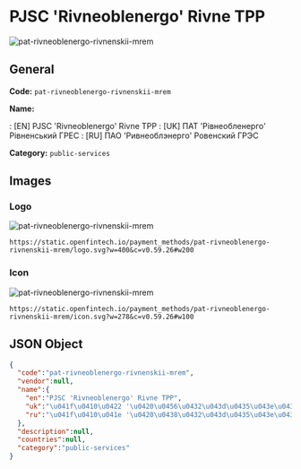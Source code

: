 
# PJSC 'Rivneoblenergo' Rivne TPP 
![pat-rivneoblenergo-rivnenskii-mrem](https://static.openfintech.io/payment_methods/pat-rivneoblenergo-rivnenskii-mrem/logo.svg?w=400&c=v0.59.26#w200)  

## General 
**Code:** `pat-rivneoblenergo-rivnenskii-mrem` 
 
**Name:** 
 
:	[EN] PJSC 'Rivneoblenergo' Rivne TPP 
:	[UK] ПАТ 'Рівнеобленерго' Рівненський ГРЕС 
:	[RU] ПАО 'Ривнеоблэнерго' Ровенский ГРЭС 
 
**Category:** `public-services` 
 

## Images 

### Logo 
![pat-rivneoblenergo-rivnenskii-mrem](https://static.openfintech.io/payment_methods/pat-rivneoblenergo-rivnenskii-mrem/logo.svg?w=400&c=v0.59.26#w200)  

```
https://static.openfintech.io/payment_methods/pat-rivneoblenergo-rivnenskii-mrem/logo.svg?w=400&c=v0.59.26#w200
```  

### Icon 
![pat-rivneoblenergo-rivnenskii-mrem](https://static.openfintech.io/payment_methods/pat-rivneoblenergo-rivnenskii-mrem/icon.svg?w=278&c=v0.59.26#w100)  

```
https://static.openfintech.io/payment_methods/pat-rivneoblenergo-rivnenskii-mrem/icon.svg?w=278&c=v0.59.26#w100
```  

## JSON Object 

```json
{
  "code":"pat-rivneoblenergo-rivnenskii-mrem",
  "vendor":null,
  "name":{
    "en":"PJSC 'Rivneoblenergo' Rivne TPP",
    "uk":"\u041f\u0410\u0422 '\u0420\u0456\u0432\u043d\u0435\u043e\u0431\u043b\u0435\u043d\u0435\u0440\u0433\u043e' \u0420\u0456\u0432\u043d\u0435\u043d\u0441\u044c\u043a\u0438\u0439 \u0413\u0420\u0415\u0421",
    "ru":"\u041f\u0410\u041e '\u0420\u0438\u0432\u043d\u0435\u043e\u0431\u043b\u044d\u043d\u0435\u0440\u0433\u043e' \u0420\u043e\u0432\u0435\u043d\u0441\u043a\u0438\u0439 \u0413\u0420\u042d\u0421"
  },
  "description":null,
  "countries":null,
  "category":"public-services"
}
```  
